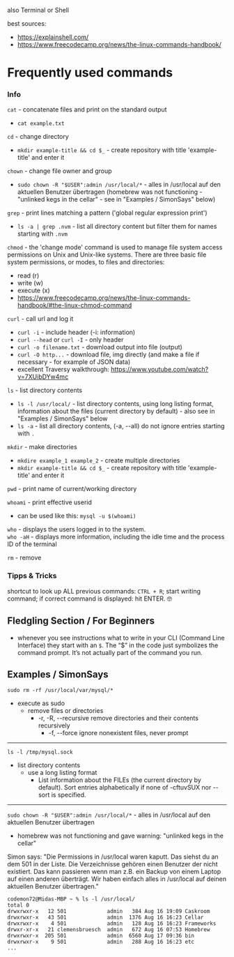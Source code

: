 also Terminal or Shell

best sources:
- https://explainshell.com/
- https://www.freecodecamp.org/news/the-linux-commands-handbook/


# Frequently used commands

### Info

`cat` - concatenate files and print on the standard output
  - `cat example.txt`

`cd` - change directory
  - `mkdir example-title && cd $_` - create repository with title 'example-title' and enter it

`chown` - change file owner and group
  - `sudo chown -R "$USER":admin /usr/local/*` - alles in /usr/local auf den aktuellen Benutzer übertragen (homebrew was not functioning - "unlinked kegs in the cellar" - see in "Examples / SimonSays" below)

`grep` - print lines matching a pattern ('global regular expression print')
  - `ls -a | grep .nvm` - list all directory content but filter them for names starting with `.nvm`

`chmod` - the 'change mode' command is used to manage file system access permissions on Unix and Unix-like systems. There are three basic file system permissions, or modes, to files and directories:
  - read (r)
  - write (w)
  - execute (x)
- https://www.freecodecamp.org/news/the-linux-commands-handbook/#the-linux-chmod-command

`curl` - call url and log it
  - `curl -i` - include header (-i: information)
  - `curl --head` or `curl -I` - only header
  - `curl -o filename.txt` - download output into file (output)
  - `curl -O http...` - download file, img directly (and make a file if necessary - for example of JSON data)
  - excellent Traversy walkthrough: https://www.youtube.com/watch?v=7XUibDYw4mc

`ls` - list directory contents
  - `ls -l /usr/local/` - list directory contents, using long listing format, information about the files (current directory by default) - also see in "Examples / SimonSays" below
  - `ls -a` - list all directory contents, (-a, --all) do not ignore entries starting with `.`

`mkdir` - make directories
  - `mkdire example_1 example_2` - create multiple directories
  - `mkdir example-title && cd $_` - create repository with title 'example-title' and enter it

`pwd` - print name of current/working directory

`whoami` - print effective userid
  - can be used like this: `mysql -u $(whoami)`

`who` - displays the users logged in to the system.  
`who -aH` - displays more information, including the idle time and the process ID of the terminal

`rm` - remove


### Tipps & Tricks

shortcut to look up ALL previous commands: `CTRL + R`; start writing command; if correct command is displayed: hit ENTER. 🤓
 
## Fledgling Section / For Beginners

- whenever you see instructions what to write in your CLI (Command Line Interface) they start with an `$`. The “$” in the code just symbolizes the command prompt. It’s not actually part of the command you run.



## Examples / SimonSays

`sudo rm -rf /usr/local/var/mysql/*` 
- execute as sudo
    - remove files or directories
        - -r, -R, --recursive
       remove directories and their contents recursively
          - -f, --force
          ignore nonexistent files, never prompt

---

`ls -l /tmp/mysql.sock` 
- list directory contents  
    - use a long listing format
      - List information about the FILEs (the current directory by default).  Sort entries alphabetically if none of -cftuvSUX nor --sort is specified.

--- 

`sudo chown -R "$USER":admin /usr/local/*` - alles in /usr/local auf den aktuellen Benutzer übertragen
  - homebrew was not functioning and gave warning: "unlinked kegs in the cellar"

Simon says:
"Die Permissions in /usr/local  waren kaputt. Das siehst du an dem 501 in der Liste. Die Verzeichnisse gehören einen Benutzer der nicht existiert. Das kann passieren wenn man z.B. ein Backup von einem Laptop auf einen anderen überträgt.
Wir haben einfach alles in /usr/local auf deinen aktuellen Benutzer übertragen."

```
codemon72@Midas-MBP ~ % ls -l /usr/local/
total 0
drwxrwxr-x   12 501             admin   384 Aug 16 19:09 Caskroom
drwxrwxr-x   43 501             admin  1376 Aug 16 16:23 Cellar
drwxrwxr-x    4 501             admin   128 Aug 16 16:23 Frameworks
drwxr-xr-x   21 clemensbruesch  admin   672 Aug 16 07:53 Homebrew
drwxrwxr-x  205 501             admin  6560 Aug 17 09:36 bin
drwxrwxr-x    9 501             admin   288 Aug 16 16:23 etc
...
```
